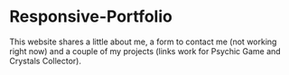 # Responsive-Portfolio

This website shares a little about me, a form to contact me (not working right now) and a couple of my projects (links work for Psychic Game and Crystals Collector). 